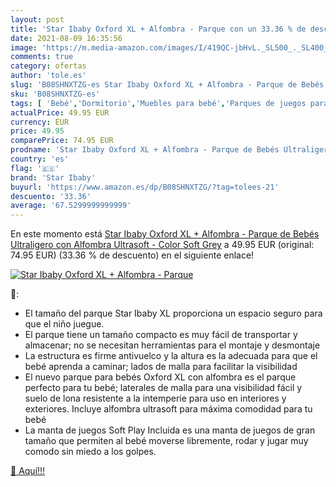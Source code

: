 ```yaml
---
layout: post
title: 'Star Ibaby Oxford XL + Alfombra - Parque con un 33.36 % de descuento'
date: 2021-08-09 16:35:56
image: 'https://m.media-amazon.com/images/I/419QC-jbHvL._SL500_._SL400_.jpg'
comments: true
category: ofertas
author: 'tole.es'
slug: 'B08SHNXTZG-es Star Ibaby Oxford XL + Alfombra - Parque de Bebés...'
sku: 'B08SHNXTZG-es'
tags: [ 'Bebé','Dormitorio','Muebles para bebé','Parques de juegos para bebé','bebés','star ibaby', ]
actualPrice: 49.95 EUR
currency: EUR
price: 49.95
comparePrice: 74.95 EUR
prodname: 'Star Ibaby Oxford XL + Alfombra - Parque de Bebés Ultraligero con Alfombra Ultrasoft - Color Soft Grey'
country: 'es'
flag: '🇪🇸'
brand: 'Star Ibaby'
buyurl: 'https://www.amazon.es/dp/B08SHNXTZG/?tag=tolees-21'
descuento: '33.36'
average: '67.5299999999999'
---
```


En este momento está [Star Ibaby Oxford XL + Alfombra - Parque de Bebés Ultraligero con Alfombra Ultrasoft - Color Soft Grey](https://www.amazon.es/dp/B08SHNXTZG/?tag=tolees-21) a 49.95 EUR (original: 74.95 EUR) (33.36 %  de descuento) en el siguiente enlace!

[![Star Ibaby Oxford XL + Alfombra - Parque](https://m.media-amazon.com/images/I/419QC-jbHvL._SL500_._SL400_.jpg)](https://www.amazon.es/dp/B08SHNXTZG/?tag=tolees-21)

🔎:

- El tamaño del parque Star Ibaby XL proporciona un espacio seguro para que el niño juegue.
- El parque tiene un tamaño compacto es muy fácil de transportar y almacenar; no se necesitan herramientas para el montaje y desmontaje
- La estructura es firme antivuelco y la altura es la adecuada para que el bebé aprenda a caminar; lados de malla para facilitar la visibilidad
- El nuevo parque para bebés Oxford XL con alfombra es el parque perfecto para tu bebé; laterales de malla para una visibilidad fácil y suelo de lona resistente a la intemperie para uso en interiores y exteriores. Incluye alfombra ultrasoft para máxima comodidad para tu bebé
- La manta de juegos Soft Play Incluida es una manta de juegos de gran tamaño que permiten al bebé moverse libremente, rodar y jugar muy comodo sin miedo a los golpes.

[🛒 Aquí!!!](https://www.amazon.es/dp/B08SHNXTZG/?tag=tolees-21)
